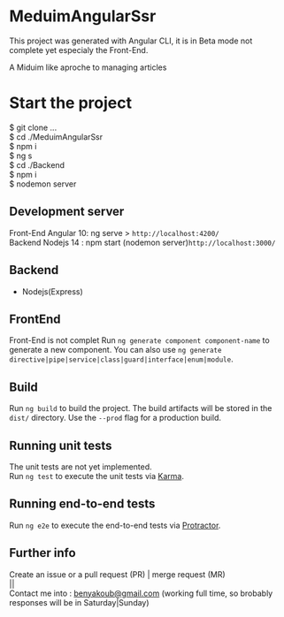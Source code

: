 # MeduimAngularSsr

This project was generated with Angular CLI, it is in Beta mode not complete yet especialy the Front-End.

A Miduim like aproche to managing articles 

# Start the project
$ git clone ...  
$ cd ./MeduimAngularSsr  
$ npm i  
$ ng s  
$ cd ./Backend  
$ npm i  
$ nodemon server  

## Development server

Front-End Angular 10: ng serve > `http://localhost:4200/`  
Backend Nodejs 14 : npm start (nodemon server)`http://localhost:3000/`  

## Backend
- Nodejs(Express)

## FrontEnd
Front-End is not complet
Run `ng generate component component-name` to generate a new component. You can also use `ng generate directive|pipe|service|class|guard|interface|enum|module`.

## Build

Run `ng build` to build the project. The build artifacts will be stored in the `dist/` directory. Use the `--prod` flag for a production build.

## Running unit tests
The unit tests are not yet implemented.   
Run `ng test` to execute the unit tests via [Karma](https://karma-runner.github.io).  

## Running end-to-end tests

Run `ng e2e` to execute the end-to-end tests via [Protractor](http://www.protractortest.org/).  

## Further info
Create an issue or a pull request (PR) | merge request (MR)  
||  
Contact me into : benyakoub@gmail.com (working full time, so brobably responses will be in Saturday|Sunday)
